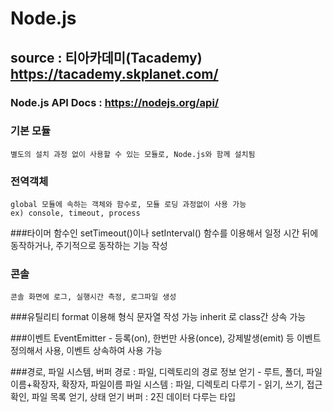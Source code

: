 # Node.js

## source : 티아카데미(Tacademy) https://tacademy.skplanet.com/

### Node.js API Docs : https://nodejs.org/api/

### 기본 모듈
    별도의 설치 과정 없이 사용할 수 있는 모듈로, Node.js와 함께 설치됨

### 전역객체
    global 모듈에 속하는 객체와 함수로, 모듈 로딩 과정없이 사용 가능
    ex) console, timeout, process

###타이머
    함수인 setTimeout()이나 setInterval() 함수를 이용해서 일정 시간 뒤에 동작하거나, 주기적으로 동작하는 기능 작성

### 콘솔
    콘솔 화면에 로그, 실행시간 측정, 로그파일 생성

###유틸리티
    format 이용해 형식 문자열 작성 가능
    inherit 로 class간 상속 가능

###이벤트
    EventEmitter - 등록(on), 한번만 사용(once), 강제발생(emit) 등 이벤트 정의해서 사용, 이벤트 상속하여 사용 가능

###경로, 파일 시스템, 버퍼
    경로 : 파일, 디렉토리의 경로 정보 얻기 - 루트, 폴더, 파일이름+확장자, 확장자, 파일이름
    파일 시스템 : 파일, 디렉토리 다루기 - 읽기, 쓰기, 접근 확인, 파일 목록 얻기, 상태 얻기
    버퍼 : 2진 데이터 다루는 타입
